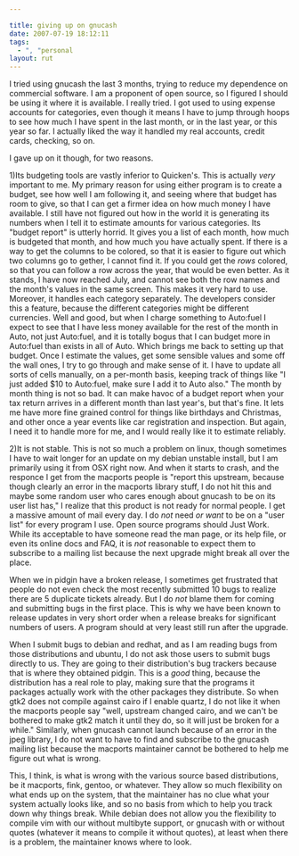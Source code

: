 ```yaml
---

title: giving up on gnucash
date: 2007-07-19 18:12:11
tags:
  - ", "personal
layout: rut
---
```


I tried using gnucash the last 3 months, trying to reduce my dependence on commercial software.  I am a proponent of open source, so I figured I should be using it where it is available.  I really tried.  I got used to using expense accounts for categories, even though it means I have to jump through hoops to see how much I have spent in the last month, or in the last year, or this year so far.  I actually liked the way it handled my real accounts, credit cards, checking, so on.  

I gave up on it though, for two reasons.

1)Its budgeting tools are vastly inferior to Quicken's.  This is actually *very* important to me.  My primary reason for using either program is to create a budget, see how well I am following it, and seeing where that budget has room to give, so that I can get a firmer idea on how much money I have available.  I still have not figured out how in the world it is generating its numbers when I tell it to estimate amounts for various categories.  Its "budget report" is utterly horrid. It gives you a list of each month, how much is budgeted that month, and how much you have actually spent.  If there is a way to get the columns to be colored, so that it is easier to figure out which two columns go to gether, I cannot find it.  If you could get the *rows* colored, so that you can follow a row across the year, that would be even better.  As it stands, I have now reached July, and cannot see both the row names and the month's values in the same screen.  This makes it very hard to use.  Moreover, it handles each category separately.  The developers consider this a feature, because the different categories might be different currencies.  Well and good, but when I charge something to Auto:fuel I expect to see that I have less money available for the rest of the month in Auto, not just Auto:fuel, and it is totally bogus that I can budget more in Auto:fuel than exists in all of Auto.  Which brings me back to setting up that budget.  Once I estimate the values, get some sensible values and some off the wall ones, I try to go through and make sense of it.  I have to update all sorts of cells manually, on a per-month basis, keeping track of things like "I just added $10 to Auto:fuel, make sure I add it to Auto also."  The month by month thing is not so bad.  It can make havoc of a budget report when your tax return arrives in a different month than last year's, but that's fine.  It lets me have more fine grained control for things like birthdays and Christmas, and other once a year events like car registration and inspection.  But again, I need it to handle  more for me, and I would really like it to estimate reliably.

2)It is not stable.  This is not so much a problem on linux, though sometimes I have to wait longer for an update on my debian unstable install, but I am primarily using it from OSX right now.  And when it starts to crash, and the responce I get from the macports people is "report this upstream, because though clearly an error in the macports library stuff, I do not hit this and maybe some random user who cares enough about gnucash to be on its user list has," I realize that this product is not ready for normal people.  I get a massive amount of mail every day.  I do *not* need *or want* to be on a "user list" for every program I use.  Open source programs should Just Work.  While its acceptable to have someone read the man page, or its help file, or even its online docs and FAQ, it is *not* reasonable to expect them to subscribe to a mailing list because the next upgrade might break all over the place.  

When we in pidgin have a broken release, I sometimes get frustrated that people do not even check the most recently submitted 10 bugs to realize there are 5 duplicate tickets already.  But I do *not* blame them for coming and submitting bugs in the first place.  This is why we have been known to release updates in very short order when a release breaks for significant numbers of users.  A program should at very least still run after the upgrade.  

When I submit bugs to debian and redhat, and as I am reading bugs from those distributions and ubuntu, I do not ask those users to submit bugs directly to us.  They are going to their distribution's bug trackers because that is where they obtained pidgin.  This is a *good* thing, because the distribution has a real role to play, making sure that the programs it packages actually work with the other packages they distribute.  So when gtk2 does not compile against cairo if I enable quartz, I do not like it when the macports people say "well, upstream changed cairo, and we can't be bothered to make gtk2 match it until they do, so it will just be broken for a while."  Similarly, when gnucash cannot launch because of an error in the jpeg library, I do not want to have to find and subscribe to the gnucash mailing list because the macports maintainer cannot be bothered to help me figure out what is wrong. 

This, I think, is what is wrong with the various source based distributions, be it macports, fink, gentoo, or whatever.  They allow so much flexibility on what ends up on the system, that the maintainer has no clue what your system actually looks like, and so no basis from which to help you track down why things break.  While debian does not allow you the flexibility to compile vim with our without multibyte support, or gnucash with or without quotes (whatever it means to compile it without quotes), at least when there is a problem, the maintainer knows where to look.  

